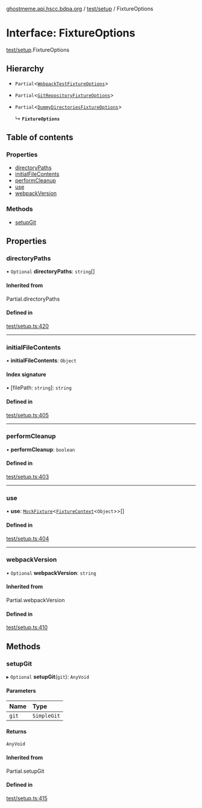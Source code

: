 [ghostmeme.api.hscc.bdpa.org](../README.md) / [test/setup](../modules/test_setup.md) / FixtureOptions

# Interface: FixtureOptions

[test/setup](../modules/test_setup.md).FixtureOptions

## Hierarchy

- `Partial`<[`WebpackTestFixtureOptions`](test_setup.WebpackTestFixtureOptions.md)\>

- `Partial`<[`GitRepositoryFixtureOptions`](test_setup.GitRepositoryFixtureOptions.md)\>

- `Partial`<[`DummyDirectoriesFixtureOptions`](test_setup.DummyDirectoriesFixtureOptions.md)\>

  ↳ **`FixtureOptions`**

## Table of contents

### Properties

- [directoryPaths](test_setup.FixtureOptions.md#directorypaths)
- [initialFileContents](test_setup.FixtureOptions.md#initialfilecontents)
- [performCleanup](test_setup.FixtureOptions.md#performcleanup)
- [use](test_setup.FixtureOptions.md#use)
- [webpackVersion](test_setup.FixtureOptions.md#webpackversion)

### Methods

- [setupGit](test_setup.FixtureOptions.md#setupgit)

## Properties

### directoryPaths

• `Optional` **directoryPaths**: `string`[]

#### Inherited from

Partial.directoryPaths

#### Defined in

[test/setup.ts:420](https://github.com/nhscc/ghostmeme.api.hscc.bdpa.org/blob/311fb73/test/setup.ts#L420)

___

### initialFileContents

• **initialFileContents**: `Object`

#### Index signature

▪ [filePath: `string`]: `string`

#### Defined in

[test/setup.ts:405](https://github.com/nhscc/ghostmeme.api.hscc.bdpa.org/blob/311fb73/test/setup.ts#L405)

___

### performCleanup

• **performCleanup**: `boolean`

#### Defined in

[test/setup.ts:403](https://github.com/nhscc/ghostmeme.api.hscc.bdpa.org/blob/311fb73/test/setup.ts#L403)

___

### use

• **use**: [`MockFixture`](test_setup.MockFixture.md)<[`FixtureContext`](test_setup.FixtureContext.md)<`Object`\>\>[]

#### Defined in

[test/setup.ts:404](https://github.com/nhscc/ghostmeme.api.hscc.bdpa.org/blob/311fb73/test/setup.ts#L404)

___

### webpackVersion

• `Optional` **webpackVersion**: `string`

#### Inherited from

Partial.webpackVersion

#### Defined in

[test/setup.ts:410](https://github.com/nhscc/ghostmeme.api.hscc.bdpa.org/blob/311fb73/test/setup.ts#L410)

## Methods

### setupGit

▸ `Optional` **setupGit**(`git`): `AnyVoid`

#### Parameters

| Name | Type |
| :------ | :------ |
| `git` | `SimpleGit` |

#### Returns

`AnyVoid`

#### Inherited from

Partial.setupGit

#### Defined in

[test/setup.ts:415](https://github.com/nhscc/ghostmeme.api.hscc.bdpa.org/blob/311fb73/test/setup.ts#L415)
